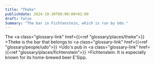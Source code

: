 ```yaml
---
title: "Theke"
publishdate: 2024-10-30T08:00:00+02:00
draft: false
Summary: "The bar in Fichtenstein, which is run by Udo."
---
```

The <a class="glossary-link" href={{<ref "glossary/places/theke">}} >Theke</a> is the bar that belongs to <a class="glossary-link" href={{<ref "glossary/people/udo">}} >Udo</a>'s pub in <a class="glossary-link" href={{<ref "glossary/places/fichtenstein">}} >Fichtenstein</a>. It is especially known for its home-brewed beer E'Sipp.

